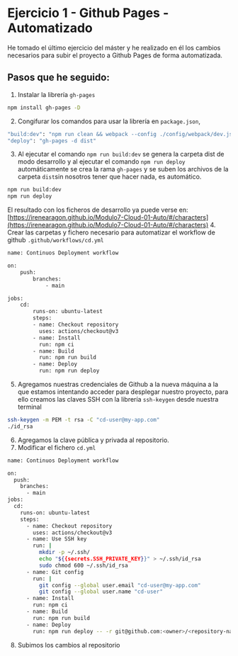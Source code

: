 # Ejercicio 1 - Github Pages - Automatizado 
He tomado el último ejercicio del máster y he realizado en él los cambios necesarios para subir el proyecto a Github Pages de forma automatizada.

## Pasos que he seguido: 
1. Instalar la librería `gh-pages`
```bash
npm install gh-pages -D
```
2. Congifurar los comandos para usar la librería en  `package.json`, 
```bash
"build:dev": "npm run clean && webpack --config ./config/webpack/dev.js"
"deploy": "gh-pages -d dist"
```
3. Al ejecutar el comando `npm run build:dev` se genera la carpeta dist de modo desarrollo y al ejecutar el comando `npm run deploy` automáticamente se crea la rama `gh-pages` y se suben los archivos de la carpeta `dist`sin nosotros tener que hacer nada, es automático. 
```bash
npm run build:dev
npm run deploy
```
El resultado con los ficheros de desarrollo ya puede verse en: 
[https://irenearagon.github.io/Modulo7-Cloud-01-Auto/#/characters](https://irenearagon.github.io/Modulo7-Cloud-01-Auto/#/characters)
4. Crear las carpetas y fichero necesario para automatizar el workflow de github `.github/workflows/cd.yml`
```bash
name: Continuos Deployment workflow

on:
    push:
        branches:
            - main

jobs:
    cd:
        runs-on: ubuntu-latest
        steps:
        - name: Checkout repository
          uses: actions/checkout@v3
        - name: Install
          run: npm ci
        - name: Build
          run: npm run build
        - name: Deploy
          run: npm run deploy
```
5. Agregamos nuestras credenciales de Github a la nueva máquina a la que estamos intentando acceder para desplegar nuestro proyecto, para ello creamos las claves SSH con la librería `ssh-keygen` desde nuestra terminal 
```bash
ssh-keygen -m PEM -t rsa -C "cd-user@my-app.com"
./id_rsa
```
6. Agregamos la clave pública y privada al repositorio. 
7. Modificar el fichero `cd.yml`
```bash
name: Continuos Deployment workflow

on:
  push:
    branches:
      - main
jobs:
  cd:
    runs-on: ubuntu-latest
    steps:
      - name: Checkout repository
        uses: actions/checkout@v3
      - name: Use SSH key
        run: |
          mkdir -p ~/.ssh/
          echo "${{secrets.SSH_PRIVATE_KEY}}" > ~/.ssh/id_rsa
          sudo chmod 600 ~/.ssh/id_rsa
      - name: Git config
        run: |
          git config --global user.email "cd-user@my-app.com"
          git config --global user.name "cd-user"
      - name: Install
        run: npm ci
      - name: Build
        run: npm run build
      - name: Deploy
        run: npm run deploy -- -r git@github.com:<owner>/<repository-name>.git
```
8. Subimos los cambios al repositorio
